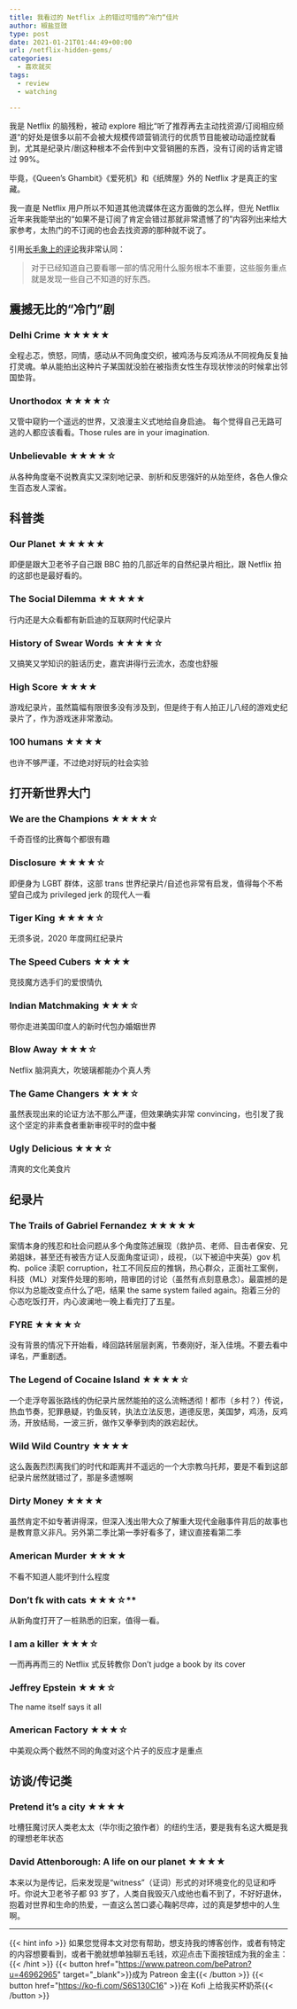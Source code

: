 ```yaml
---
title: 我看过的 Netflix 上的错过可惜的“冷门“佳片
author: 椒盐豆豉
type: post
date: 2021-01-21T01:44:49+00:00
url: /netflix-hidden-gems/
categories:
  - 喜欢就买
tags:
  - review
  - watching

---
```

我是 Netflix 的脑残粉，被动 explore 相比“听了推荐再去主动找资源/订阅相应频道“的好处是很多以前不会被大规模传颂营销流行的优质节目能被动动遥控就看到，尤其是纪录片/剧这种根本不会传到中文营销圈的东西，没有订阅的话肯定错过 99%。

毕竟，《Queen’s Ghambit》《爱死机》和《纸牌屋》外的 Netflix 才是真正的宝藏。

我一直是 Netflix 用户所以不知道其他流媒体在这方面做的怎么样，但光 Netflix 近年来我能举出的“如果不是订阅了肯定会错过那就非常遗憾了的”内容列出来给大家参考，太热门的不订阅的也会去找资源的那种就不说了。

引用[长毛象上的评论](https://douchi.space/@mtfront/105591268254384981)我非常认同：

> 对于已经知道自己要看哪一部的情况用什么服务根本不重要，这些服务重点就是发现一些自己不知道的好东西。
> 

## **震撼无比的“冷门”剧**

### **Delhi Crime ★★★★★**

全程忐忑，愤怒，同情，感动从不同角度交织，被鸡汤与反鸡汤从不同视角反复抽打灵魂。单从能拍出这种片子某国就没脸在被指责女性生存现状惨淡的时候拿出邻国垫背。

### **Unorthodox ★★★★☆**

又管中窥豹一个遥远的世界，又浪漫主义式地给自身启迪。 每个觉得自己无路可逃的人都应该看看。Those rules are in your imagination.

### **Unbelievable ★★★★☆**

从各种角度毫不说教真实又深刻地记录、剖析和反思强奸的从始至终，各色人像众生百态发人深省。

## **科普类**

### **Our Planet ★★★★★**

即便是跟大卫老爷子自己跟 BBC 拍的几部近年的自然纪录片相比，跟 Netflix 拍的这部也是最好看的。

### **The Social Dilemma ★★★★★**

行内还是大众看都有新启迪的互联网时代纪录片

### **History of Swear Words ★★★★☆**

又搞笑又学知识的脏话历史，嘉宾讲得行云流水，态度也舒服

### **High Score ★★★★**

游戏纪录片，虽然篇幅有限很多没有涉及到，但是终于有人拍正儿八经的游戏史纪录片了，作为游戏迷非常激动。

### **100 humans ★★★★**

也许不够严谨，不过绝对好玩的社会实验

## **打开新世界大门**

### **We are the Champions ★★★★☆**

千奇百怪的比赛每个都很有趣

### **Disclosure ★★★★☆**

即便身为 LGBT 群体，这部 trans 世界纪录片/自述也非常有启发，值得每个不希望自己成为 privileged jerk 的现代人一看

### **Tiger King ★★★★☆**

无须多说，2020 年度网红纪录片

### **The Speed Cubers ★★★★**

竞技魔方选手们的爱恨情仇

### **Indian Matchmaking ★★★☆**

带你走进美国印度人的新时代包办婚姻世界

### **Blow Away ★★★☆**

Netflix 脑洞真大，吹玻璃都能办个真人秀

### **The Game Changers ★★★☆**

虽然表现出来的论证方法不那么严谨，但效果确实非常 convincing，也引发了我这个坚定的非素食者重新审视平时的盘中餐

### **Ugly Delicious ★★★☆**

清爽的文化美食片

## **纪录片**

### **The Trails of Gabriel Fernandez ★★★★★**

案情本身的残忍和社会问题从多个角度陈述展现（救护员、老师、目击者保安、兄弟姐妹，甚至还有被告方证人反面角度证词），歧视，（以下被迫中夹英）gov 机构、police 渎职 corruption，社工不同反应的推锅，热心群众，正面社工案例，科技（ML）对案件处理的影响，陪审团的讨论（虽然有点刻意悬念）。最震撼的是你以为总能改变点什么了吧，结果 the same system failed again。抱着三分的心态吃饭打开，内心波澜地一晚上看完打了五星。

### **FYRE ★★★★☆**

没有背景的情况下开始看，峰回路转层层剥离，节奏刚好，渐入佳境。不要去看中译名，严重剧透。

### **The Legend of Cocaine Island ★★★★☆**

一个走浮夸嚣张路线的伪纪录片居然能拍的这么流畅透彻！都市（乡村？）传说，热血节奏，犯罪悬疑，钓鱼反转，执法立法反思，道德反思，美国梦，鸡汤，反鸡汤，开放结局，一波三折，做作又拳拳到肉的跌宕起伏。

### **Wild Wild Country ★★★★**

这么轰轰烈烈离我们的时代和距离并不遥远的一个大宗教乌托邦，要是不看到这部纪录片居然就错过了，那是多遗憾啊

### **Dirty Money ★★★★**

虽然肯定不如专著讲得深，但深入浅出带大众了解重大现代金融事件背后的故事也是教育意义非凡。另外第二季比第一季好看多了，建议直接看第二季

### **American Murder ★★★★**

不看不知道人能坏到什么程度

### **Don’t f**k with cats ★★★☆**

从新角度打开了一桩熟悉的旧案，值得一看。

### **I am a killer ★★★☆**

一而再再而三的 Netflix 式反转教你 Don’t judge a book by its cover

### **Jeffrey Epstein ★★★☆**

The name itself says it all

### **American Factory ★★★☆**

中美观众两个截然不同的角度对这个片子的反应才是重点

## **访谈/传记类**

### **Pretend it’s a city ★★★★**

吐槽狂魔讨厌人类老太太（华尔街之狼作者）的纽约生活，要是我有名这大概是我的理想老年状态

### **David Attenborough: A life on our planet ★★★★**

本来以为是传记，后来发现是“witness”（证词）形式的对环境变化的见证和呼吁。你说大卫老爷子都 93 岁了，人类自我毁灭八成他也看不到了，不好好退休，抱着对世界和生命的热爱，一直这么苦口婆心鞠躬尽瘁，过的真是梦想中的人生啊。

---
{{< hint info >}}
如果您觉得本文对您有帮助，想支持我的博客创作，或者有特定的内容想要看到，或者干脆就想单独聊五毛钱，欢迎点击下面按钮成为我的金主：
{{< /hint >}}
{{< button href="https://www.patreon.com/bePatron?u=46962965" target="_blank">}}成为 Patreon 金主{{< /button >}}
{{< button href="https://ko-fi.com/S6S130C16" >}}在 Kofi 上给我买杯奶茶{{< /button >}}
